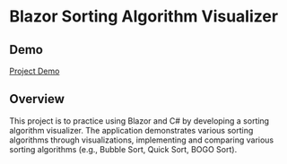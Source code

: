 # Blazor Sorting Algorithm Visualizer
## Demo
[Project Demo](https://jsbrenio.github.io/Blazor-Project/)
## Overview

This project is to practice using Blazor and C# by developing a sorting algorithm visualizer. The application demonstrates various sorting algorithms through visualizations, implementing and comparing various sorting algorithms (e.g., Bubble Sort, Quick Sort, BOGO Sort).
